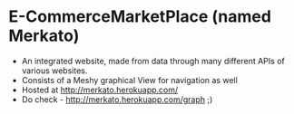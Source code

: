 # E-CommerceMarketPlace (named Merkato)
* An integrated website, made from data through many different APIs of various websites.
* Consists of a Meshy graphical View for navigation as well
* Hosted at http://merkato.herokuapp.com/
* Do check - http://merkato.herokuapp.com/graph ;)
